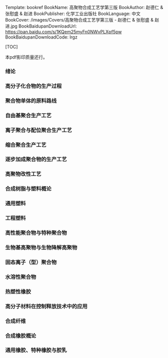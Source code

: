 Template: bookref
BookName: 高聚物合成工艺学第三版
BookAuthor: 赵德仁 & 张慰盛 & 赵进
BookPublisher: 化学工业出版社
BookLanguage: 中文
BookCover: /images/Covers/高聚物合成工艺学第三版 - 赵德仁 & 张慰盛 & 赵进.jpg
BookBaidupanDownloadUrl: https://pan.baidu.com/s/1KQem25myFn0NWvPLXpf5pw 
BookBaidupanDownloadCode: lrgz

[TOC]

本pdf影印质量还行。

### 绪论

### 高分子化合物的生产过程

### 聚合物单体的原料路线

### 自由基聚合生产工艺

### 离子聚合与配位聚合生产工艺

### 缩合聚合生产工艺

### 逐步加成聚合物的生产工艺

### 高聚物改性工艺

### 合成树脂与塑料概论

### 通用塑料

### 工程塑料

### 高性能聚合物与特种聚合物

### 生物基高聚物与生物降解高聚物

### 固态离子（型）聚合物

### 水溶性聚合物

### 热塑性橡胶

### 高分子材料在控制释放技术中的应用

### 合成纤维

### 合成橡胶概论

### 通用橡胶、特种橡胶与胶乳









